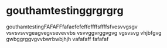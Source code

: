 # gouthamtestinggrgrgrg
gouthamtestingFAFAFFfafaefefeffeffffsffffsfvesvvgsgv
vsvsvsvvgeagvegvsevevvbs
vsvvggvrggvgvg
vgsvsvg
vhjbfgvg
gwbggrggvgvvbwrbwbjhjh
vafafaff
fafafaf
